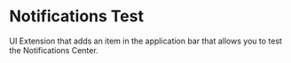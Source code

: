# Notifications Test

UI Extension that adds an item in the application bar that allows you to test the Notifications Center.


